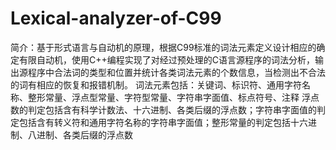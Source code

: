 # Lexical-analyzer-of-C99
简介：基于形式语言与自动机的原理，根据C99标准的词法元素定义设计相应的确定有限自动机，使用C++编程实现了对经过预处理的C语言源程序的词法分析，输出源程序中合法词的类型和位置并统计各类词法元素的个数信息，当检测出不合法的词有相应的恢复和报错机制。  词法元素包括：关键词、标识符、通用字符名称、整形常量、浮点型常量、字符型常量、字符串字面值、标点符号、注释 浮点数的判定包括含有科学计数法、十六进制、各类后缀的浮点数；字符串字面值的判定包括含有转义符和通用字符名称的字符串字面值；整形常量的判定包括十六进制、八进制、各类后缀的浮点数
